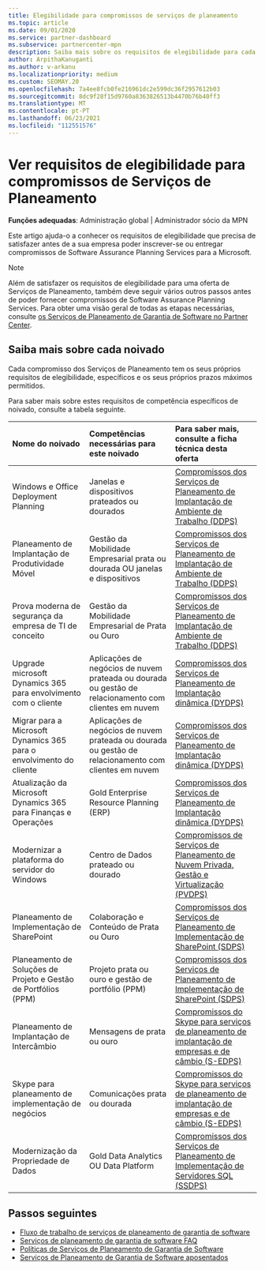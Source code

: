 ```yaml
---
title: Elegibilidade para compromissos de serviços de planeamento
ms.topic: article
ms.date: 09/01/2020
ms.service: partner-dashboard
ms.subservice: partnercenter-mpn
description: Saiba mais sobre os requisitos de elegibilidade para cada compromisso de Software Assurance Planning Services que uma empresa pode querer oferecer aos clientes empresariais.
author: ArpithaKanuganti
ms.author: v-arkanu
ms.localizationpriority: medium
ms.custom: SEOMAY.20
ms.openlocfilehash: 7a4ee8fcb0fe216961dc2e599dc36f2957612b03
ms.sourcegitcommit: 8dc9f28f15d9760a8363826513b4470b76b40ff3
ms.translationtype: MT
ms.contentlocale: pt-PT
ms.lasthandoff: 06/23/2021
ms.locfileid: "112551576"
---
```

# <a name="view-eligibility-requirements-for-planning-services-engagements"></a>Ver requisitos de elegibilidade para compromissos de Serviços de Planeamento

**Funções adequadas**: Administração global | Administrador sócio da MPN

Este artigo ajuda-o a conhecer os requisitos de elegibilidade que precisa de satisfazer antes de a sua empresa poder inscrever-se ou entregar compromissos de Software Assurance Planning Services para a Microsoft.

>[!NOTE]
> Além de satisfazer os requisitos de elegibilidade para uma oferta de Serviços de Planeamento, também deve seguir vários outros passos antes de poder fornecer compromissos de Software Assurance Planning Services. Para obter uma visão geral de todas as etapas necessárias, consulte [os Serviços de Planeamento de Garantia de Software no Partner Center](software-assurance-dps.md).

## <a name="learn-more-about-each-engagement"></a>Saiba mais sobre cada noivado

Cada compromisso dos Serviços de Planeamento tem os seus próprios requisitos de elegibilidade, específicos e os seus próprios prazos máximos permitidos.

Para saber mais sobre estes requisitos de competência específicos de noivado, consulte a tabela seguinte.

| Nome do noivado | Competências necessárias para este noivado | Para saber mais, consulte a ficha técnica desta oferta |
|:--- |:--- |:--- |
| Windows e Office Deployment Planning  | Janelas e dispositivos prateados ou dourados  |  [Compromissos dos Serviços de Planeamento de Implantação de Ambiente de Trabalho (DDPS)](https://go.microsoft.com/fwlink/?linkid=2116072)
| Planeamento de Implantação de Produtividade Móvel  | Gestão da Mobilidade Empresarial prata ou dourada OU janelas e dispositivos  | [Compromissos dos Serviços de Planeamento de Implantação de Ambiente de Trabalho (DDPS)](https://go.microsoft.com/fwlink/?linkid=2116072) |  
| Prova moderna de segurança da empresa de TI de conceito |  Gestão da Mobilidade Empresarial de Prata ou Ouro  | [Compromissos dos Serviços de Planeamento de Implantação de Ambiente de Trabalho (DDPS)](https://go.microsoft.com/fwlink/?linkid=2116072) |  
| Upgrade microsoft Dynamics 365 para envolvimento com o cliente  | Aplicações de negócios de nuvem prateada ou dourada ou gestão de relacionamento com clientes em nuvem  | [Compromissos dos Serviços de Planeamento de Implantação dinâmica (DYDPS)](https://go.microsoft.com/fwlink/?linkid=2116073)
| Migrar para a Microsoft Dynamics 365 para o envolvimento do cliente  | Aplicações de negócios de nuvem prateada ou dourada ou gestão de relacionamento com clientes em nuvem  | [Compromissos dos Serviços de Planeamento de Implantação dinâmica (DYDPS)](https://go.microsoft.com/fwlink/?linkid=2116073)
| Atualização da Microsoft Dynamics 365 para Finanças e Operações  | Gold Enterprise Resource Planning (ERP)  | [Compromissos dos Serviços de Planeamento de Implantação dinâmica (DYDPS)](https://go.microsoft.com/fwlink/?linkid=2116073)  |
| Modernizar a plataforma do servidor do Windows | Centro de Dados prateado ou dourado | [Compromissos de Serviços de Planeamento de Nuvem Privada, Gestão e Virtualização (PVDPS)](https://go.microsoft.com/fwlink/?linkid=2115982) |
| Planeamento de Implementação de SharePoint  | Colaboração e Conteúdo de Prata ou Ouro  | [Compromissos dos Serviços de Planeamento de Implementação de SharePoint (SDPS)](https://go.microsoft.com/fwlink/?linkid=2116074)  |
| Planeamento de Soluções de Projeto e Gestão de Portfólios (PPM)  | Projeto prata ou ouro e gestão de portfólio (PPM)  | [Compromissos dos Serviços de Planeamento de Implementação de SharePoint (SDPS)](https://go.microsoft.com/fwlink/?linkid=2116074)  |
| Planeamento de Implantação de Intercâmbio  | Mensagens de prata ou ouro  | [Compromissos do Skype para serviços de planeamento de implantação de empresas e de câmbio (S-EDPS)](https://go.microsoft.com/fwlink/?linkid=2116075)  |
Skype para planeamento de implementação de negócios  | Comunicações prata ou dourada  | [Compromissos do Skype para serviços de planeamento de implantação de empresas e de câmbio (S-EDPS)](https://go.microsoft.com/fwlink/?linkid=2116075)  |
| Modernização da Propriedade de Dados  | Gold Data Analytics OU Data Platform  | [Compromissos dos Serviços de Planeamento de Implementação de Servidores SQL (SSDPS)](https://go.microsoft.com/fwlink/?linkid=2116076)  |

## <a name="next-steps"></a>Passos seguintes

- [Fluxo de trabalho de serviços de planeamento de garantia de software](https://go.microsoft.com/fwlink/?linkid=2115983)
- [Serviços de planeamento de garantia de software FAQ](https://go.microsoft.com/fwlink/?linkid=2116077)
- [Políticas de Serviços de Planeamento de Garantia de Software](https://go.microsoft.com/fwlink/?linkid=2115984)
- [Serviços de Planeamento de Garantia de Software aposentados](https://query.prod.cms.rt.microsoft.com/cms/api/am/binary/RE4sln9)
